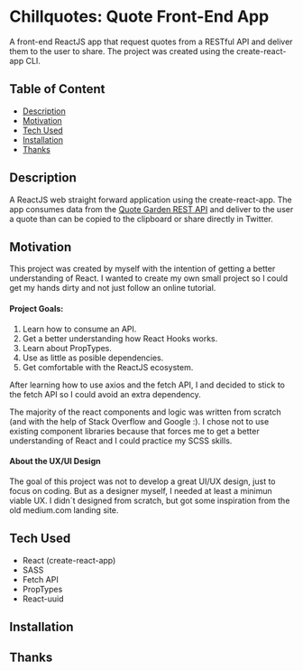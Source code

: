 # Chillquotes: Quote Front-End App
A front-end ReactJS app that request quotes from a RESTful API and deliver them to the user to share. The project was created using the create-react-app CLI. 

## Table of Content
- [Description](#Description)
- [Motivation](#Motivation)
- [Tech Used](#Tech-Used)
- [Installation](#Installation)
- [Thanks](#Thanks)


## Description 
A ReactJS web straight forward application using the create-react-app. The app consumes data from the [Quote Garden REST API](https://github.com/pprathameshmore/QuoteGarden) and deliver to the user a quote than can be copied to the clipboard or share directly in Twitter. 


## Motivation
This project was created by myself with the intention of getting a better understanding of React. I wanted to create my own small project so I could get my hands dirty and not just follow an online tutorial. 

#### Project Goals: 
1) Learn how to consume an API.
2) Get a better understanding how React Hooks works.
3) Learn about PropTypes.
4) Use as little as posible dependencies.
5) Get comfortable with the ReactJS ecosystem.
 
After learning how to use axios and the fetch API, I and decided to stick to the fetch API so I could avoid an extra dependency.  

The majority of the react components and logic was written from scratch (and with the help of Stack Overflow and Google :). I chose not to use existing component libraries because that forces me to get a better understanding of React and I could practice my SCSS skills. 

#### About the UX/UI Design
The goal of this project was not to develop a great UI/UX design, just to focus on coding. But as a designer myself, I needed at least a minimun viable UX. I didn´t designed from scratch, but got some inspiration from the old medium.com landing site. 

## Tech Used
- React (create-react-app)
- SASS
- Fetch API
- PropTypes
- React-uuid


## Installation   

## Thanks

